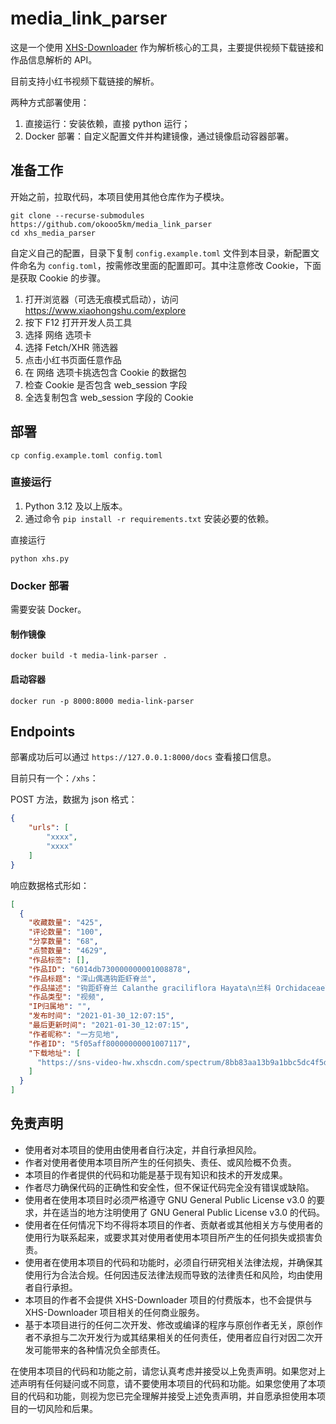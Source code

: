 # media_link_parser

这是一个使用 [XHS-Downloader](https://github.com/JoeanAmier/XHS-Downloader.git) 作为解析核心的工具，主要提供视频下载链接和作品信息解析的 API。

目前支持小红书视频下载链接的解析。

两种方式部署使用：

1. 直接运行：安装依赖，直接 python 运行；
2. Docker 部署：自定义配置文件并构建镜像，通过镜像启动容器部署。

## 准备工作

开始之前，拉取代码，本项目使用其他仓库作为子模块。

```shell
git clone --recurse-submodules https://github.com/okooo5km/media_link_parser
cd xhs_media_parser
```

自定义自己的配置，目录下复制 `config.example.toml` 文件到本目录，新配置文件命名为 `config.toml`，按需修改里面的配置即可。其中注意修改 Cookie，下面是获取 Cookie 的步骤。

1. 打开浏览器（可选无痕模式启动），访问 <https://www.xiaohongshu.com/explore>
2. 按下 F12 打开开发人员工具
3. 选择 网络 选项卡
4. 选择 Fetch/XHR 筛选器
5. 点击小红书页面任意作品
6. 在 网络 选项卡挑选包含 Cookie 的数据包
7. 检查 Cookie 是否包含 web_session 字段
8. 全选复制包含 web_session 字段的 Cookie

## 部署

```shell
cp config.example.toml config.toml
```

### 直接运行

1. Python 3.12 及以上版本。
2. 通过命令 `pip install -r requirements.txt` 安装必要的依赖。

直接运行

```shell
python xhs.py
```

### Docker 部署

需要安装 Docker。

#### 制作镜像

```shell
docker build -t media-link-parser .
```

#### 启动容器

```shell
docker run -p 8000:8000 media-link-parser
```

## Endpoints

部署成功后可以通过 `https://127.0.0.1:8000/docs` 查看接口信息。

目前只有一个：`/xhs`：

POST 方法，数据为 json 格式：

```json
{
    "urls": [
        "xxxx",
        "xxxx"
    ]
}
```

响应数据格式形如：

```json
[
  {
    "收藏数量": "425",
    "评论数量": "100",
    "分享数量": "68",
    "点赞数量": "4629",
    "作品标签": [],
    "作品ID": "6014db730000000001008878",
    "作品标题": "深山偶遇钩距虾脊兰",
    "作品描述": "钩距虾脊兰 Calanthe graciliflora Hayata\n兰科 Orchidaceae\n虾脊兰属 Calanthe",
    "作品类型": "视频",
    "IP归属地": "",
    "发布时间": "2021-01-30_12:07:15",
    "最后更新时间": "2021-01-30_12:07:15",
    "作者昵称": "一方见地",
    "作者ID": "5f05aff80000000001007117",
    "下载地址": [
      "https://sns-video-hw.xhscdn.com/spectrum/8bb83aa13b9a1bbc5dc4f5d93d55c2509cab63eb"
    ]
  }
]
```

## 免责声明

- 使用者对本项目的使用由使用者自行决定，并自行承担风险。
- 作者对使用者使用本项目所产生的任何损失、责任、或风险概不负责。
- 本项目的作者提供的代码和功能是基于现有知识和技术的开发成果。
- 作者尽力确保代码的正确性和安全性，但不保证代码完全没有错误或缺陷。
- 使用者在使用本项目时必须严格遵守 GNU General Public License v3.0 的要求，并在适当的地方注明使用了 GNU General Public License v3.0 的代码。
- 使用者在任何情况下均不得将本项目的作者、贡献者或其他相关方与使用者的使用行为联系起来，或要求其对使用者使用本项目所产生的任何损失或损害负责。
- 使用者在使用本项目的代码和功能时，必须自行研究相关法律法规，并确保其使用行为合法合规。任何因违反法律法规而导致的法律责任和风险，均由使用者自行承担。
- 本项目的作者不会提供 XHS-Downloader 项目的付费版本，也不会提供与 XHS-Downloader 项目相关的任何商业服务。
- 基于本项目进行的任何二次开发、修改或编译的程序与原创作者无关，原创作者不承担与二次开发行为或其结果相关的任何责任，使用者应自行对因二次开发可能带来的各种情况负全部责任。

在使用本项目的代码和功能之前，请您认真考虑并接受以上免责声明。如果您对上述声明有任何疑问或不同意，请不要使用本项目的代码和功能。如果您使用了本项目的代码和功能，则视为您已完全理解并接受上述免责声明，并自愿承担使用本项目的一切风险和后果。
